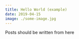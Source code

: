 ```yaml
---
title: Hello World (example)
date: 2019-04-15
image: ./some-image.jpg
---
```


Posts should be written from here
